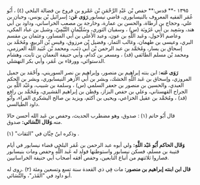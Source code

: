 ١٣٩٥ -** قدس:** حفص بْن عَبْدِ الرَّحْمَنِ بْن عَمْرو بن فروخ بن فضالة البلخي (٤) ، أَبُو عُمَر الفقيه المعروف بالنيسابوري، قاضي نيسابور.**رَوَى عَن:** إسرائيل بْن يونس، وحبان بن علي، وحجاج بن أرطاة، والحسن بن عمارة، وخارجة بن مصعب الخراساني، وداود بن أَبي هند، وسَعِيد بن أَبي عَرُوبَة (س) ، وسفيان الثوري، وسُلَيْمان التَّيْمِيّ، وشبل بن عباد المكي، وعاصم الأحول، وعَبد اللَّهِ بن عون، وعبد الأعلى بن أَبي المساور، وعثمان بن مقسم البري، وعيسى بن طهمان، وغالب التمار، وفضيل بْن مرزوق، وقيس بْن الربيع، ومُحَمَّد بن إسحاق بن يسار، ومُحَمَّد بن عبد الرحمن بْن أَبي ذئب، ومحمد بْن عُبَيد اللَّه العرزمي، ومحمد بْن مسلم الطائفي (قد) ، ومسعر بن كدام، وأبي حنيفة النعمان بن ثابت، وهشام الدستوائي، وورقاء بن عُمَر، وأبي بكر النهشلي.

**رَوَى عَنه:** ابن بنته إبراهيم بن منصور، وإبراهيم بن نصر السوريني، وأَحْمَد بن جميل المروزي، وإسحاق بن عَبد اللَّهِ الخشك، وبشر بن أَبي الأزهر النيسابوري، وبشر بن الحكم العبدي، والحسين بن منصور بن جعفر السلمي (س) ، وسلمة بن شبيب، وعَبْد اللَّهِ بن الجراح القهستاني، وعلي بن حفص البزاز، وقطن بن إبراهيم القشيري، ومُحَمَّد بن رافع (قد) ، ومُحَمَّد بن عقيل الخزاعي، ويحيى بن أكثم، ويزيد بن صالح اليشكري الفراء، وأَبُو داود الطيالسي.

قال أَبُو حاتم (١) : صدوق، وهو مضطرب الحديث، وحفص بن عَبد الله أحسن حالا منه.**وَقَال النَّسَائي:** صدوق.

وذكره ابنُ حِبَّان في "الثقات" (١) .

**وَقَال الحاكم أَبُو عَبْد اللَّهِ:** ولي أبوه عبد الرحمن بن عُمَر البلخي قضاء نيسابور في أيام قتيبة بن مسلم، فسكن نيسابور واستوطنها فولد له عَبد اللَّهِ وحفص ومات بنيسابور فصاروا ثلاثتهم من أتباع التابعين، وحفص أفقه أصحاب أبي حنيفة الخراسانيين.

**قال ابن ابنته إبراهيم بن منصور:** مات فِي ذي القعدة سنة تسع وتسعين ومئة (٢) .روى له أبو داود في "القَدَر"، والنَّسَائي.